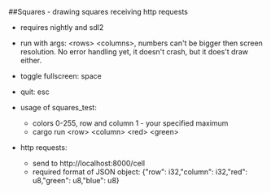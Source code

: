 ##Squares - drawing squares receiving http requests

- requires nightly and sdl2
- run with args: \<rows\> \<columns\>, numbers can't be bigger then screen resolution. No error handling yet, it doesn't crash, but it does't draw either.
- toggle fullscreen: space
- quit: esc

- usage of squares_test:
  - colors 0-255, row and column 1 - your specified maximum
  - cargo run \<row\> \<column\> \<red\> \<green\> <blue>

- http requests:
  - send to http://localhost:8000/cell
  - required format of JSON object: {"row": i32,"column": i32,"red": u8,"green": u8,"blue": u8}
